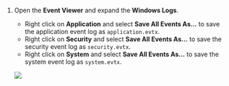 1. Open the **Event Viewer** and expand the **Windows Logs**.

    - Right click on **Application** and select **Save All Events As...** to save the application event log as `application.evtx`.
    - Right click on **Security** and select **Save All Events As...** to save the security event log as `security.evtx`.
    - Right click on **System** and select **Save All Events As...** to save the system event log as `system.evtx`.

    ![](https://joji.blob.core.windows.net/recipe/application-security-system-event-logs-1.png)
